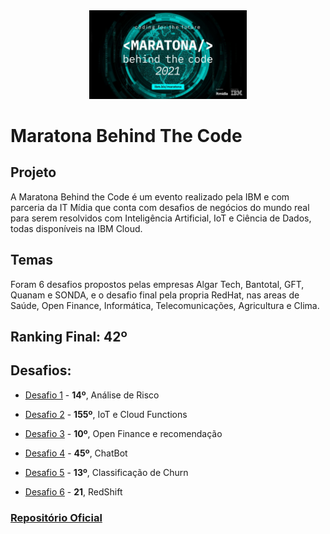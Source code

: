 <div align="center" width="30%">
<a href="https://maratona.dev/">
<img src="https://raw.githubusercontent.com/LucasDatilioCarderelli/Maratona_BehindTheCode_IBM21/main/bannerMBTC21.jpg" width="50%" alt="Banner"></img>
</a></div>

# Maratona Behind The Code

## Projeto
A Maratona Behind the Code é um evento realizado pela IBM e com parceria da IT Mídia que conta com desafios de negócios do mundo real para serem resolvidos com Inteligência Artificial, IoT e Ciência de Dados, todas disponíveis na IBM Cloud.

## Temas
Foram 6 desafios propostos pelas empresas Algar Tech, Bantotal, GFT, Quanam e SONDA, e o desafio final pela propria RedHat, nas areas de Saúde, Open Finance, Informática, Telecomunicações, Agricultura e Clima.

## Ranking Final: **42º**
## Desafios:
* [Desafio 1](https://github.com/LucasDatilioCarderelli/Maratona_BehindTheCode_IBM21/tree/main/desafio-1) - **14º**,   Análise de Risco
* [Desafio 2](https://github.com/LucasDatilioCarderelli/Maratona_BehindTheCode_IBM21/tree/main/desafio-2) - **155º**,   IoT e Cloud Functions
* [Desafio 3](https://github.com/LucasDatilioCarderelli/Maratona_BehindTheCode_IBM21/tree/main/desafio-3) - **10º**,   Open Finance e recomendação
* [Desafio 4](https://github.com/LucasDatilioCarderelli/Maratona_BehindTheCode_IBM21/tree/main/desafio-4) - **45º**,   ChatBot
* [Desafio 5](https://github.com/LucasDatilioCarderelli/Maratona_BehindTheCode_IBM21/tree/main/desafio-5) - **13º**,   Classificação de Churn

* [Desafio 6](https://github.com/LucasDatilioCarderelli/Maratona_BehindTheCode_IBM21/tree/main/desafio-6-FINAL) - **21**,   RedShift

### [Repositório Oficial](https://github.com/maratonadev)
